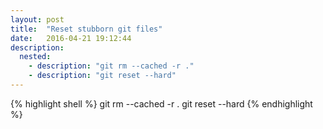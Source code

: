 ```yaml
---
layout: post
title:  "Reset stubborn git files"
date:   2016-04-21 19:12:44
description:
  nested:
    - description: "git rm --cached -r ."
    - description: "git reset --hard"
---
```


{% highlight shell %}
git rm --cached -r .
git reset --hard
{% endhighlight %}
